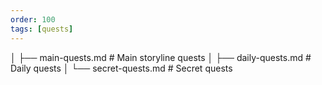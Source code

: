 ```yaml
---
order: 100
tags: [quests]
---
```


│ ├── main-quests.md # Main storyline quests
│ ├── daily-quests.md # Daily quests
│ └── secret-quests.md # Secret quests
